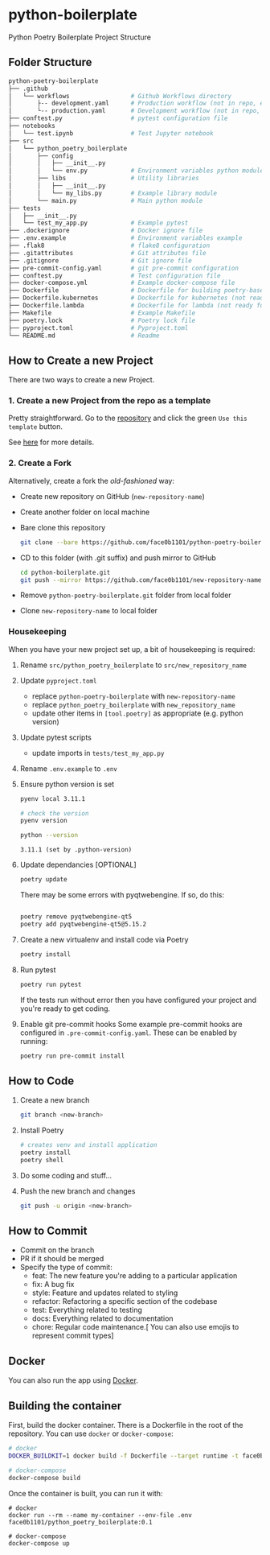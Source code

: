 # python-boilerplate

Python Poetry Boilerplate Project Structure

## Folder Structure

```sh
python-poetry-boilerplate
├── .github
│   └── workflows                 # Github Workflows directory
│       ├-- development.yaml      # Production workflow (not in repo, example filename)
│       └-- production.yaml       # Development workflow (not in repo, example filename)
├── conftest.py                   # pytest configuration file
├── notebooks
│   └── test.ipynb                # Test Jupyter notebook
├── src
│   └── python_poetry_boilerplate
│       ├── config
│       │   ├── __init__.py
│       │   └── env.py            # Environment variables python module (using python-decouple)
│       ├── libs                  # Utility libraries
│       │   ├── __init__.py
│       │   └── my_libs.py        # Example library module
│       └── main.py               # Main python module
├── tests
│   ├── __init__.py
│   └── test_my_app.py            # Example pytest
├── .dockerignore                 # Docker ignore file
├── .env.example                  # Environment variables example
├── .flak8                        # flake8 configuration
├── .gitattributes                # Git attributes file
├── .gitignore                    # Git ignore file
├── pre-commit-config.yaml        # git pre-commit configuration
├── conftest.py                   # Test configuration file
├── docker-compose.yml            # Example docker-compose file
├── Dockerfile                    # Dockerfile for building poetry-based python app containers
├── Dockerfile.kubernetes         # Dockerfile for kubernetes (not ready for use, needs updating)
├── Dockerfile.lambda             # Dockerfile for lambda (not ready for use, needs updating)
├── Makefile                      # Example Makefile
├── poetry.lock                   # Poetry lock file
├── pyproject.toml                # Pyproject.toml
└── README.md                     # Readme
```

## How to Create a new Project

There are two ways to create a new Project.

### 1. Create a new Project from the repo as a template

Pretty straightforward. Go to the [repository](https://github.com/face0b1101/python-poetry-boilerplate) and click the green `Use this template` button.

See [here](https://docs.github.com/en/repositories/creating-and-managing-repositories/creating-a-repository-from-a-template) for more details.

### 2. Create a Fork

Alternatively, create a fork the _old-fashioned_ way:

- Create new repository on GitHub (`new-repository-name`)
- Create another folder on local machine
- Bare clone this repository

    ```bash
    git clone --bare https://github.com/face0b1101/python-poetry-boilerplate
    ```

- CD to this folder (with .git suffix) and push mirror to GitHub

    ```bash
    cd python-boilerplate.git
    git push --mirror https://github.com/face0b1101/new-repository-name.git
    ```

- Remove `python-poetry-boilerplate.git` folder from local folder
- Clone `new-repository-name` to local folder

### Housekeeping

When you have your new project set up, a bit of housekeeping is required:

1. Rename `src/python_poetry_boilerplate` to `src/new_repository_name`

2. Update `pyproject.toml`
    - replace `python-poetry-boilerplate` with `new-repository-name`
    - replace `python_poetry_boilerplate` with `new_repository_name`
    - update other items in `[tool.poetry]` as appropriate (e.g. python version)

3. Update pytest scripts
    - update imports in `tests/test_my_app.py`

4. Rename `.env.example` to `.env`

5. Ensure python version is set

    ```bash
    pyenv local 3.11.1

    # check the version
    pyenv version

    python --version
    ```

    `3.11.1 (set by .python-version)`

6. Update dependancies [OPTIONAL]

    ```bash
    poetry update
    ```

   There may be some errors with pyqtwebengine. If so, do this:

    ```bash

    poetry remove pyqtwebengine-qt5
    poetry add pyqtwebengine-qt5@5.15.2
   ```

7. Create a new virtualenv and install code via Poetry

    ```bash
    poetry install
    ```

8. Run pytest

    ```bash
    poetry run pytest
    ```

    If the tests run without error then you have configured your project and you're ready to get coding.

9. Enable git pre-commit hooks
   Some example pre-commit hooks are configured in `.pre-commit-config.yaml`. These can be enabled by running:

   ```bash
   poetry run pre-commit install
   ```

## How to Code

1. Create a new branch

   ```bash
   git branch <new-branch>
   ```

2. Install Poetry

   ```bash
   # creates venv and install application
   poetry install
   poetry shell
   ```

3. Do some coding and stuff...

4. Push the new branch and changes

   ```bash
   git push -u origin <new-branch>
   ```

## How to Commit

- Commit on the branch
- PR if it should be merged
- Specify the type of commit:
  - feat: The new feature you're adding to a particular application
  - fix: A bug fix
  - style: Feature and updates related to styling
  - refactor: Refactoring a specific section of the codebase
  - test: Everything related to testing
  - docs: Everything related to documentation
  - chore: Regular code maintenance.[ You can also use emojis to represent commit types]

## Docker

You can also run the app using [Docker](https://docs.docker.com/get-docker/).

## Building the container

First, build the docker container. There is a Dockerfile in the root of the repository. You can use `docker` or `docker-compose`:

```sh
# docker
DOCKER_BUILDKIT=1 docker build -f Dockerfile --target runtime -t face0b1101/python_poetry_boilerplate:0.1 .

# docker-compose
docker-compose build
```

Once the container is built, you can run it with:

```shell
# docker
docker run --rm --name my-container --env-file .env face0b1101/python_poetry_boilerplate:0.1

# docker-compose
docker-compose up
```
